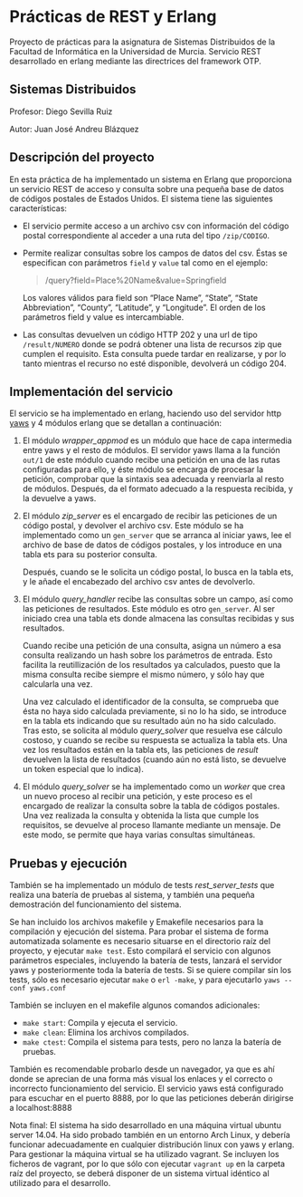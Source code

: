 # Prácticas de REST y Erlang 

Proyecto de prácticas para la asignatura de Sistemas Distribuidos de la Facultad de Informática en la Universidad de Murcia. Servicio REST desarrollado en erlang mediante las directrices del framework OTP.

## Sistemas Distribuidos

Profesor:  Diego Sevilla Ruiz 

Autor: Juan José Andreu Blázquez

## Descripción del proyecto

En esta práctica de ha implementado un sistema en Erlang que proporciona un servicio REST de acceso y consulta sobre una pequeña base de datos de 
códigos postales de Estados Unidos. El sistema tiene las siguientes características:

* El servicio permite acceso a un archivo csv con información del código postal correspondiente al acceder a una ruta del tipo `/zip/CODIGO`.
* Permite realizar consultas sobre los campos de datos del csv. Éstas se especifican con parámetros `field` y `value` tal como en el ejemplo:

  >/query?field=Place%20Name&value=Springfield

  Los valores válidos para field son “Place Name”, “State”, “State Abbreviation”, “County”, “Latitude”, y “Longitude”. El orden de los parámetros field y value es intercambiable.
* Las consultas devuelven un código HTTP 202 y una url de tipo `/result/NUMERO` donde se podrá obtener una lista de recursos zip que cumplen el requisito. Esta consulta puede tardar en realizarse, y por lo tanto mientras el recurso no esté disponible, devolverá un código 204.

## Implementación del servicio

El servicio se ha implementado en erlang, haciendo uso del servidor http [yaws](http://hyber.org) y 4 módulos erlang que se detallan a continuación:

1.  El módulo _wrapper_appmod_ es un módulo que hace de capa intermedia entre yaws y el resto de módulos. El servidor yaws llama a la función `out/1` de este módulo cuando recibe una petición en una de las rutas configuradas para ello, y éste módulo se encarga de procesar la petición, comprobar que la sintaxis sea adecuada y reenviarla al resto de módulos. Después, da el formato adecuado a la respuesta recibida, y la devuelve a yaws.

2. El módulo _zip_server_ es el encargado de recibir las peticiones de un código postal, y devolver el archivo csv. Este módulo se ha implementado como un `gen_server` que se arranca al iniciar yaws, lee el archivo de base de datos de códigos postales, y los introduce en una tabla ets para su posterior consulta.

   Después, cuando se le solicita un código postal, lo busca en la tabla ets, y le añade el encabezado del archivo csv antes de devolverlo.

3. El módulo _query_handler_ recibe las consultas sobre un campo, así como las peticiones de resultados. Este módulo es otro `gen_server`. Al ser iniciado crea una tabla ets donde almacena las consultas recibidas y sus resultados. 

   Cuando recibe una petición de una consulta,  asigna un número a esa consulta realizando un hash sobre los parámetros de entrada. Esto facilita la reutillización de los resultados ya calculados, puesto que la misma consulta recibe siempre el mismo número, y sólo hay que calcularla una vez.

   Una vez calculado el identificador de la consulta, se comprueba que ésta no haya sido calculada previamente, si no lo ha sido, se introduce en la tabla ets indicando que su resultado aún no ha sido calculado. Tras esto, se solicita al módulo _query_solver_ que resuelva ese cálculo costoso, y cuando se recibe su respuesta se actualiza la tabla ets. Una vez los resultados están en la tabla ets, las peticiones de _result_ devuelven la lista de resultados (cuando aún no está listo, se devuelve un token especial que lo indica).

4. El módulo _query_solver_ se ha implementado como un _worker_ que crea un nuevo proceso al recibir una petición, y este proceso es el encargado de realizar la consulta sobre la tabla de códigos postales. Una vez realizada la consulta y obtenida la lista que cumple los requisitos,  se devuelve al proceso llamante mediante un mensaje. De este modo, se permite que haya varias consultas simultáneas. 

## Pruebas y ejecución

También se ha implementado un módulo de tests _rest_server_tests_ que realiza una batería de pruebas al sistema, y también una pequeña demostración del funcionamiento del sistema.

Se han incluido los archivos makefile y Emakefile necesarios para la compilación y ejecución del sistema. Para probar el sistema de forma automatizada solamente es necesario situarse en el directorio raíz del proyecto, y ejecutar `make test`. Esto compilará el servicio con algunos parámetros especiales, incluyendo la batería de tests, lanzará el servidor yaws y posteriormente toda la batería de tests. Si se quiere compilar sin los tests,  sólo es necesario ejecutar `make` o `erl -make`, y para ejecutarlo `yaws --conf yaws.conf` 

También se incluyen en el makefile algunos comandos adicionales:
- `make start`: Compila y ejecuta el servicio.
- `make clean`: Elimina los archivos compilados.
- `make ctest`: Compila el sistema para tests, pero no lanza la batería de pruebas.

También es recomendable probarlo desde un navegador, ya que es ahí donde se aprecian de una forma más visual los enlaces y el correcto o incorrecto funcionamiento del servicio. El servicio yaws está configurado para escuchar en el puerto 8888, por lo que las peticiones deberán dirigirse a localhost:8888


Nota final: El sistema ha sido desarrollado en una máquina virtual ubuntu server 14.04. Ha sido probado también en un entorno Arch Linux, y debería funcionar adecuadamente en cualquier distribución linux con yaws y erlang.
Para gestionar la máquina virtual se ha utilizado vagrant. Se incluyen los ficheros de vagrant, por lo que sólo con ejecutar `vagrant up` en la carpeta raíz del proyecto, se deberá disponer de un sistema virtual idéntico al utilizado para el desarrollo.
